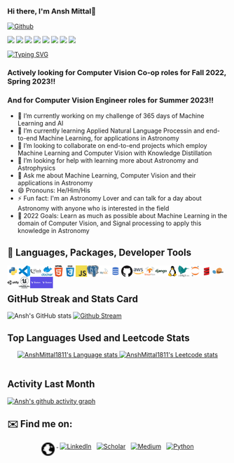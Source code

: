 ### Hi there, I'm Ansh Mittal👋

[![Github](https://img.shields.io/github/followers/AnshMittal1811?label=Follow&style=social)](https://github.com/AnshMittal1811)


[![](https://img.shields.io/badge/LinkedIn-0077B5?style=for-the-badge&logo=linkedin&logoColor=white)](https://www.linkedin.com/in/mittalansh/) [![](https://img.shields.io/badge/Kaggle-20BEFF?style=for-the-badge&logo=Kaggle&logoColor=white)](https://www.kaggle.com/ansh18mittal)  [![](https://img.shields.io/static/v1?style=for-the-badge&label=website&message=AnshMittal&color=white)](https://anshm18111996.wixsite.com/website) [![](https://img.shields.io/badge/WhatsApp-25D366?style=for-the-badge&logo=whatsapp&logoColor=white)](https://wa.me/+12135739188) [![](https://img.shields.io/badge/Facebook-1877F2?style=for-the-badge&logo=facebook&logoColor=white)](https://www.facebook.com/ansh.mittal1811/) [![](https://img.shields.io/badge/Zoom-2D8CFF?style=for-the-badge&logo=zoom&logoColor=white)](https://usc.zoom.us/account) [![](https://img.shields.io/badge/Google%20Meet-32A350?style=for-the-badge&logo=google-meet&logoColor=white)](https://meet.google.com) ![](	https://img.shields.io/badge/Slack-4A154B?style=for-the-badge&logo=slack&logoColor=white)


<!-- [![](https://img.shields.io/badge/Discord-7289DA?style=for-the-badge&logo=discord&logoColor=white)](https://discord.com/channels/840276290031321128/840276290031321131)
 -->
[![Typing SVG](https://readme-typing-svg.herokuapp.com?duration=6000&width=900&lines=I'm+a+MS+Computer+Science+graduate+student%2C+Machine+Learning+Enthusiast%2C+%26+Researcher;I+write+articles+on+medium/@anshm18111996)](https://git.io/typing-svg)

### Actively looking for Computer Vision Co-op roles for Fall 2022, Spring 2023!!
### And for Computer Vision Engineer roles for Summer 2023!!

- 🔭 I’m currently working on my challenge of 365 days of Machine Learning and AI
- 🌱 I’m currently learning Applied Natural Language Processin and end-to-end Machine Learning, for applications in Astronomy
- 👯 I’m looking to collaborate on end-to-end projects which employ Machine Learning and Computer Vision with Knowledge Distillation
- 🤔 I’m looking for help with learning more about Astronomy and Astrophysics
- 💬 Ask me about Machine Learning, Computer Vision and their applications in Astronomy
- 😄 Pronouns: He/Him/His
- ⚡ Fun fact: I'm an Astronomy Lover and can talk for a day about Astronomy with anyone who is interested in the field
- 🥅 2022 Goals: Learn as much as possible about Machine Learning in the domain of Computer Vision, and Signal processing to apply this knowledge in Astronomy
<!-- - ⚡ Current obsession: I love to read and learn about all things sci-tech related, with my current obsession being Black holes and singularities, and using Neural Radiance for different views from satellites.
 -->
 <!-- - 📫 How to reach me: +1 2135739188 -->


## 🧰 Languages, Packages, Developer Tools

<p align="center">
<img src="https://raw.githubusercontent.com/github/explore/80688e429a7d4ef2fca1e82350fe8e3517d3494d/topics/python/python.png" alt="Python" align="left" width="26px" />
  
<img src="https://raw.githubusercontent.com/github/explore/80688e429a7d4ef2fca1e82350fe8e3517d3494d/topics/visual-studio-code/visual-studio-code.png" alt="VS Code" align="left" width="26px"/>
 
<img src="https://raw.githubusercontent.com/github/explore/80688e429a7d4ef2fca1e82350fe8e3517d3494d/topics/flask/flask.png" alt="Flask" align="left" width="26px" />

<img src="https://raw.githubusercontent.com/github/explore/80688e429a7d4ef2fca1e82350fe8e3517d3494d/topics/docker/docker.png" align="left" alt="Docker" width="26px" />

<img src="https://raw.githubusercontent.com/github/explore/80688e429a7d4ef2fca1e82350fe8e3517d3494d/topics/html/html.png" align="left" alt="HTML5" width="26px" />

<img src="https://raw.githubusercontent.com/github/explore/80688e429a7d4ef2fca1e82350fe8e3517d3494d/topics/css/css.png" align="left" alt="CSS3" width="26px" />

<img src="https://raw.githubusercontent.com/github/explore/80688e429a7d4ef2fca1e82350fe8e3517d3494d/topics/javascript/javascript.png" align="left" alt="JavaScript" width="26px" />

<img src="https://raw.githubusercontent.com/github/explore/80688e429a7d4ef2fca1e82350fe8e3517d3494d/topics/postgresql/postgresql.png" align="left" alt="PostgreSQL" width="26px" />

<img src="https://raw.githubusercontent.com/github/explore/80688e429a7d4ef2fca1e82350fe8e3517d3494d/topics/mysql/mysql.png" align="left" alt="MySQL" width="26px" />

<img src="https://raw.githubusercontent.com/github/explore/80688e429a7d4ef2fca1e82350fe8e3517d3494d/topics/sql/sql.png" align="left" alt="SQL" width="26px" />

<img src="https://raw.githubusercontent.com/github/explore/78df643247d429f6cc873026c0622819ad797942/topics/github/github.png"  align="left" alt="GitHub" width="26px"/>

<img src="https://raw.githubusercontent.com/github/explore/78df643247d429f6cc873026c0622819ad797942/topics/aws/aws.png" align="left" alt="AWS" width="26px"  />
 
<img src="https://raw.githubusercontent.com/github/explore/78df643247d429f6cc873026c0622819ad797942/topics/tensorflow/tensorflow.png" align="left" alt="Tensorflow" width="26px"  />
 
 <img src="https://raw.githubusercontent.com/github/explore/78df643247d429f6cc873026c0622819ad797942/topics/django/django.png" align="left" alt="Django" width="26px"  />
 
<img src="https://raw.githubusercontent.com/github/explore/78df643247d429f6cc873026c0622819ad797942/topics/linux/linux.png" align="left" alt="linux" width="26px"  />
 
<img src="https://raw.githubusercontent.com/github/explore/78df643247d429f6cc873026c0622819ad797942/topics/latex/latex.png" align="left" alt="LaTeX" width="26px"  />
<img src="https://raw.githubusercontent.com/github/explore/78df643247d429f6cc873026c0622819ad797942/topics/jupyter-notebook/jupyter-notebook.png" align="left" alt="jupyter-notebook" width="26px"  />
<img src="https://raw.githubusercontent.com/github/explore/78df643247d429f6cc873026c0622819ad797942/topics/scala/scala.png" align="left" alt="Scala" width="26px"  />
<img src="https://raw.githubusercontent.com/github/explore/78df643247d429f6cc873026c0622819ad797942/topics/scikit-learn/scikit-learn.png" align="left" alt="scikit-learn" width="26px"  />
<img src="https://raw.githubusercontent.com/github/explore/78df643247d429f6cc873026c0622819ad797942/topics/unity/unity.png" align="left" alt="unity" width="26px"  />
 
<img src="https://raw.githubusercontent.com/github/explore/78df643247d429f6cc873026c0622819ad797942/topics/unreal-engine/unreal-engine.png" align="left" alt="unreal-engine" width="26px"  />
 
<img src="https://raw.githubusercontent.com/github/explore/78df643247d429f6cc873026c0622819ad797942/topics/terraform/terraform.png" align="left" alt="Teraform" width="26px"  />

<img src="https://raw.githubusercontent.com/github/explore/78df643247d429f6cc873026c0622819ad797942/topics/terraform/terraform.png" align="left" alt="Teraform" width="26px"  />
 

</p>
<br />
<br />

<!-- [![](https://img.shields.io/badge/Python-FFD43B?style=for-the-badge&logo=python&logoColor=darkgreen)](https://www.python.org)  [![](https://img.shields.io/badge/TensorFlow-FF6F00?style=for-the-badge&logo=TensorFlow&logoColor=white)](https://www.tensorflow.org) [![](https://img.shields.io/badge/scikit_learn-F7931E?style=for-the-badge&logo=scikit-learn&logoColor=white)](https://scikit-learn.org/stable/) [![](https://img.shields.io/badge/SciPy-654FF0?style=for-the-badge&logo=SciPy&logoColor=white)](https://www.scipy.org) [![](https://img.shields.io/badge/Numpy-777BB4?style=for-the-badge&logo=numpy&logoColor=white)](https://numpy.org) [![](https://img.shields.io/badge/Pandas-2C2D72?style=for-the-badge&logo=pandas&logoColor=white)](https://pandas.pydata.org)  [![](https://img.shields.io/badge/Plotly-239120?style=for-the-badge&logo=plotly&logoColor=white)](https://plotly.com)   [![](https://img.shields.io/badge/PyTorch-EE4C2C?style=for-the-badge&logo=PyTorch&logoColor=white)](https://pytorch.org) [<img src = "https://img.shields.io/badge/MongoDB-4EA94B?style=for-the-badge&logo=mongodb&logoColor=white"/>](https://www.mongodb.com/) [![](https://img.shields.io/badge/R-276DC3?style=for-the-badge&logo=r&logoColor=white)](https://www.r-project.org) [![](https://img.shields.io/badge/Scala-DC322F?style=for-the-badge&logo=scala&logoColor=white)](https://www.scala-lang.org) [![](https://img.shields.io/badge/json-5E5C5C?style=for-the-badge&logo=json&logoColor=white)](https://www.json.org/json-en.html) [![](https://img.shields.io/badge/Tableau-E97627?style=for-the-badge&logo=Tableau&logoColor=white)](https://www.tableau.com) [![](https://img.shields.io/badge/C-00599C?style=for-the-badge&logo=c&logoColor=white)](https://www.cprogramming.com) [![](https://img.shields.io/badge/Keras-D00000?style=for-the-badge&logo=Keras&logoColor=white)](https://keras.io) [![](https://img.shields.io/badge/MySQL-00000F?style=for-the-badge&logo=mysql&logoColor=white)](https://www.mysql.com) [![](https://img.shields.io/badge/conda-342B029.svg?&style=for-the-badge&logo=anaconda&logoColor=white)](https://www.anaconda.com) [![](https://img.shields.io/badge/PowerBI-F2C811?style=for-the-badge&logo=Power%20BI&logoColor=white)](https://powerbi.microsoft.com/en-us/) [![](https://img.shields.io/badge/Colab-F9AB00?style=for-the-badge&logo=googlecolab&color=525252)](https://colab.research.google.com) [<img src = "https://img.shields.io/badge/SQLite-07405E?style=for-the-badge&logo=sqlite&logoColor=white" width = "100" height = "27.5"/>](https://www.sqlite.org/index.html)[![](https://img.shields.io/badge/LaTeX-47A141?style=for-the-badge&logo=LaTeX&logoColor=white)](https://www.latex-project.org) [![](https://img.shields.io/badge/Java-ED8B00?style=for-the-badge&logo=java&logoColor=white)](https://www.java.com/en/)  [![](https://img.shields.io/badge/Microsoft_Office-D83B01?style=for-the-badge&logo=microsoft-office&logoColor=white)](https://www.office.com)
 -->


## GitHub Streak and Stats Card

![Ansh's GitHub stats](https://github-readme-stats.vercel.app/api?username=AnshMittal1811&count_private=true&layout=compact) [![Github Stream](https://github-readme-streak-stats.herokuapp.com/?user=AnshMittal1811&count_private=true&layout=compact)](https://git.io/streak-stats)

  
## Top Languages Used and Leetcode Stats

<!-- Light Mode -->
<div align="center"> 
<a href="https://github.com/anuraghazra/github-readme-stats#gh-light-mode-only">
<img height=200 src="https://github-readme-stats-git-master-rstaa-rickstaa.vercel.app/api/top-langs/?username=AnshMittal1811&layout=compact&langs_count=15&animation=true&hide_border=1&role=OWNER,COLLABORATOR#gh-light-mode-only" alt="AnshMittal1811's Language stats" />
</a>
<a href="https://github.com/JacobLinCool/LeetCode-Stats-Card">
<img height=200 src="https://leetcard.jacoblin.cool/AnshMittal1811?ext=contest&animation=true&theme=wtf" alt="AnshMittal1811's Leetcode stats" />
</a>
</div>

<br/>

## Activity Last Month

[![Ansh's github activity graph](https://activity-graph.herokuapp.com/graph?username=AnshMittal1811&theme=github)](https://github.com/ashutosh00710/github-readme-activity-graph)


## ✉️ Find me on:


<p align="center">
 <a href="https://anshm18111996.wixsite.com/website" target="_blank" rel="noopener noreferrer"> <img src="https://raw.githubusercontent.com/iconic/open-iconic/master/svg/globe.svg" alt="Website" height="30" style="vertical-align:top; margin:4px"> </a>
 <a href="https://linkedin.com/in/mittalansh" target="_blank" rel="noopener noreferrer"> <img src="https://cdn.jsdelivr.net/npm/simple-icons@v3/icons/linkedin.svg" alt="LinkedIn" height="30" style="vertical-align:top; margin:4px"></a> 
 <a href="https://scholar.google.com/citations?user=rG4ZgtMAAAAJ" target="_blank" rel="noopener noreferrer"> <img src="https://cdn.jsdelivr.net/npm/simple-icons@3.13.0/icons/googlescholar.svg" alt="Scholar" height="30" style="vertical-align:top; margin:4px"></a>
   <a href="https://medium.com/@anshm18111996" target="_blank" rel="noopener noreferrer"> <img src="https://cdn.jsdelivr.net/npm/simple-icons@3.13.0/icons/medium.svg" alt="Medium" height="30" style="vertical-align:top; margin:4px"></a>
<!--   <a href="https://public.tableau.com/app/profile/ansh.mittal" target="_blank" rel="noopener noreferrer"> <img src=" https://cdn.jsdelivr.net/npm/simple-icons@3.13.0/icons/tableau.svg" alt="Tableau" height="40" style="vertical-align:top; margin:4px"></a> -->
 <a href="mailto:anshm18111996@gmail.com"> <img src="https://cdn.jsdelivr.net/npm/simple-icons@v3/icons/gmail.svg" alt="Python" height="30" style="vertical-align:top; margin:4px"></a>
 
</p>

<br />


<!-- 
## Contact me
[website](https://anshm18111996.wixsite.com/website)
[linkedin](https://linkedin.com/in/mittalansh/)
[github](https://github.com/AnshMittal1811/)

 -->
